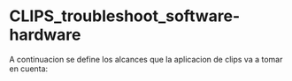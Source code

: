 # CLIPS_troubleshoot_software-hardware
A continuacion se define los alcances que la aplicacion de clips va a tomar en cuenta:
